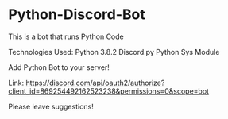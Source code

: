 # Python-Discord-Bot

This is a bot that runs Python Code

Technologies Used:
Python 3.8.2
Discord.py
Python Sys Module

Add Python Bot to your server!

Link: https://discord.com/api/oauth2/authorize?client_id=869254492162523238&permissions=0&scope=bot

Please leave suggestions!
